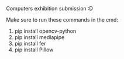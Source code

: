 Computers exhibition submission :D

Make sure to run these commands in the cmd:

1) pip install opencv-python
2) pip install mediapipe
3) pip install fer
4) pip install Pillow
